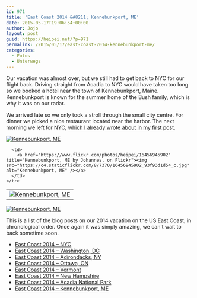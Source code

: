 ```yaml
---
id: 971
title: 'East Coast 2014 &#8211; Kennebunkport, ME'
date: 2015-05-17T19:06:54+00:00
author: Jojo
layout: post
guid: https://heipei.net/?p=971
permalink: /2015/05/17/east-coast-2014-kennebunkport-me/
categories:
  - Fotos
  - Unterwegs
---
```

Our vacation was almost over, but we still had to get back to NYC for our flight back. Driving straight from Acadia to NYC would have taken too long so we booked a hotel near the town of Kennebunkport, Maine. Kennebunkport is known for the summer home of the Bush family, which is why it was on our radar.

We arrived late so we only took a stroll through the small city centre. For dinner we picked a nice restaurant located near the harbor. The next morning we left for NYC, [which I already wrote about in my first post](https://heipei.net/2015/03/21/east-coast-2014-nyc/).

<div class="img aligncenter">
  <div>
    <a href="https://www.flickr.com/photos/heipei/16270460580" title="Kennebunkport, ME by Johannes, on Flickr"><img src="https://c4.staticflickr.com/8/7293/16270460580_9ce36b5007_b.jpg" alt="Kennebunkport, ME" /></a>
  </div>
  
  <table>
    <tr>
      <td>
        <a href="https://www.flickr.com/photos/heipei/16456147261" title="Kennebunkport, ME by Johannes, on Flickr"><img src="https://c4.staticflickr.com/8/7356/16456147261_0a3153332e_c.jpg" alt="Kennebunkport, ME" /></a>
      </td>
      
      <td>
        <a href="https://www.flickr.com/photos/heipei/16456945902" title="Kennebunkport, ME by Johannes, on Flickr"><img src="https://c4.staticflickr.com/8/7370/16456945902_93f93d1d54_c.jpg" alt="Kennebunkport, ME" /></a>
      </td>
    </tr>
  </table>
  
  <div>
    <a href="https://www.flickr.com/photos/heipei/16270460200" title="Kennebunkport, ME by Johannes, on Flickr"><img src="https://c4.staticflickr.com/8/7374/16270460200_c801cfdafa_b.jpg" alt="Kennebunkport, ME" /></a>
  </div>
</div>

This is a list of the blog posts on our 2014 vacation on the US East Coast, in chronological order. Once again it was simply amazing, we can&#8217;t wait to back sometime soon.

  * [East Coast 2014 – NYC](https://heipei.net/2015/03/21/east-coast-2014-nyc/)
  * [East Coast 2014 – Washington, DC](https://heipei.net/2015/03/21/east-coast-2014-washington-dc/)
  * [East Coast 2014 – Adirondacks, NY](https://heipei.net/2015/03/22/east-coast-2014-adirondacks-ny/)
  * [East Coast 2014 – Ottawa, ON](https://heipei.net/2015/03/27/east-coast-2014-ottawa-on/)
  * [East Coast 2014 – Vermont](https://heipei.net/2015/04/05/east-coast-2014-vermont/)
  * [East Coast 2014 – New Hampshire](https://heipei.net/2015/04/11/east-coast-2014-new-hampshire/)
  * [East Coast 2014 – Acadia National Park](https://heipei.net/2015/05/14/east-coast-2014-acadia-national-park/)
  * [East Coast 2014 &#8211; Kennebunkport, ME](http://heipei.net/2015/05/16/east-coast-2014-kennebunkport-me)
